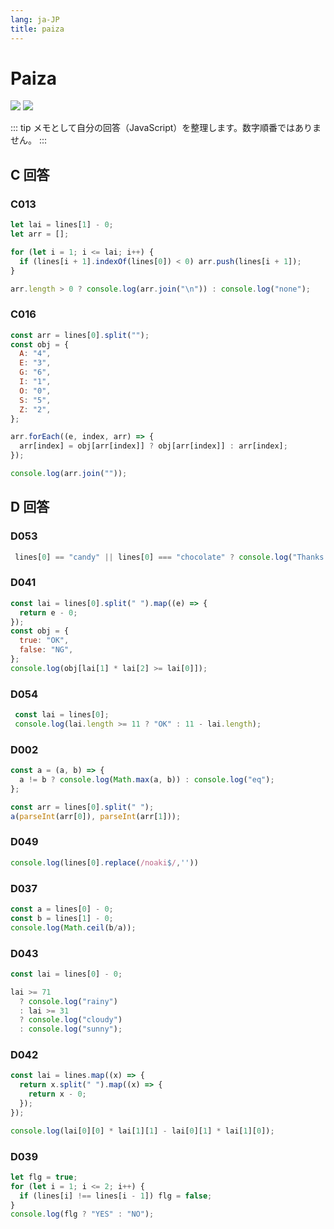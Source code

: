 ```yaml
---
lang: ja-JP
title: paiza
---
```


# Paiza

![](https://img.shields.io/badge/-Typescript-9ca3af.svg?logo=typescript&style=popout-square)  ![](https://img.shields.io/badge/-Javascript-9ca3af.svg?logo=javascript&style=popout-square)



::: tip
メモとして自分の回答（JavaScript）を整理します。数字順番ではありません。
:::



## C 回答

### C013

```js
let lai = lines[1] - 0;
let arr = [];

for (let i = 1; i <= lai; i++) {
  if (lines[i + 1].indexOf(lines[0]) < 0) arr.push(lines[i + 1]);
}

arr.length > 0 ? console.log(arr.join("\n")) : console.log("none");
```



### C016

```js
const arr = lines[0].split("");
const obj = {
  A: "4",
  E: "3",
  G: "6",
  I: "1",
  O: "0",
  S: "5",
  Z: "2",
};

arr.forEach((e, index, arr) => {
  arr[index] = obj[arr[index]] ? obj[arr[index]] : arr[index];
});

console.log(arr.join(""));
```

### 

## D 回答

### D053

```javascript
 lines[0] == "candy" || lines[0] === "chocolate" ? console.log("Thanks!") : console.log("No!");
```

### D041

```js
const lai = lines[0].split(" ").map((e) => {
  return e - 0;
});
const obj = {
  true: "OK",
  false: "NG",
};
console.log(obj[lai[1] * lai[2] >= lai[0]]);
```

### D054

```js
 const lai = lines[0];
 console.log(lai.length >= 11 ? "OK" : 11 - lai.length);
```

### D002

```js
const a = (a, b) => {
  a != b ? console.log(Math.max(a, b)) : console.log("eq");
};

const arr = lines[0].split(" ");
a(parseInt(arr[0]), parseInt(arr[1]));
```

### D049

```js
console.log(lines[0].replace(/noaki$/,''))
```

### D037

```js
const a = lines[0] - 0;
const b = lines[1] - 0;
console.log(Math.ceil(b/a));
```

### **D043**

```js
const lai = lines[0] - 0;

lai >= 71
  ? console.log("rainy")
  : lai >= 31
  ? console.log("cloudy")
  : console.log("sunny");
```

### **D042**

```js
const lai = lines.map((x) => {
  return x.split(" ").map((x) => {
    return x - 0;
  });
});

console.log(lai[0][0] * lai[1][1] - lai[0][1] * lai[1][0]);
```

### **D039**

```js
let flg = true;
for (let i = 1; i <= 2; i++) {
  if (lines[i] !== lines[i - 1]) flg = false;
}
console.log(flg ? "YES" : "NO");
```

